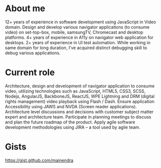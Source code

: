 # About me

12+ years of experience in software development using JavaScript in Video domain. Design and develop various navigator applications (to consume video) on set-top-box, mobile, samsungTV, Chromecast and desktop platforms. 4+ years of experience in A11y on navigator web application for desktops. 2+ years of experience in UI test automation. While working in same domain for long duration, I’ve acquired distinct debugging skill to debug various applications.

# Current role

Architecture, design and development of navigator application to consume video, utilizing technologies such as JavaScript, HTML5, CSS3, SCSS, Nodejs, AngularJS, BackboneJS, ReactJS, WPE Lightning and DRM (digital rights management) video playback using Flash / Dash. Ensure application Accessibility using JAWS and NVDA (Screen reader applications).
Architecture level discussions and decisions with customer subject matter expert and architecture team.
Participate in planning meetings to discuss and plan the future roadmap of the product. Apply agile software development methodologies using JIRA – a tool used by agile team.

# Gists

https://gist.github.com/mainendra

<!--
**mainendra/mainendra** is a ✨ _special_ ✨ repository because its `README.md` (this file) appears on your GitHub profile.

Here are some ideas to get you started:

- 🔭 I’m currently working on ...
- 🌱 I’m currently learning ...
- 👯 I’m looking to collaborate on ...
- 🤔 I’m looking for help with ...
- 💬 Ask me about ...
- 📫 How to reach me: ...
- 😄 Pronouns: ...
- ⚡ Fun fact: ...
-->
